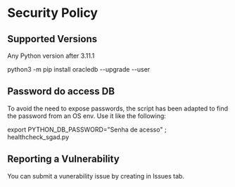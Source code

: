 # Security Policy

## Supported Versions

Any Python version after 3.11.1

python3 -m pip install oracledb --upgrade --user

## Password do access DB

To avoid the need to expose passwords, the script has been adapted to find the password from an OS env. Use it like the following:

export PYTHON_DB_PASSWORD="Senha de acesso" ; healthcheck_sgad.py

## Reporting a Vulnerability

You can submit a vunerability issue by creating in Issues tab.
